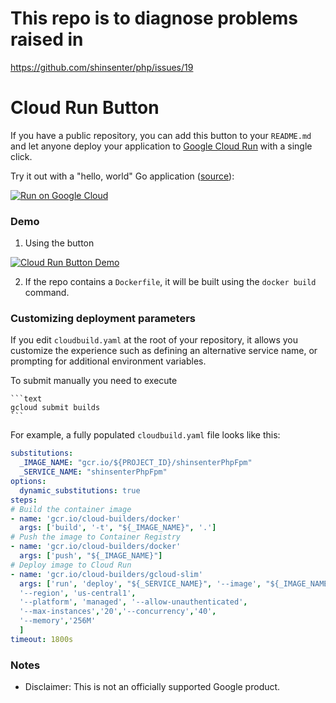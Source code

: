 # This repo is to diagnose problems raised in 

https://github.com/shinsenter/php/issues/19

# Cloud Run Button

If you have a public repository, you can add this button to your `README.md` and
let anyone deploy your application to [Google Cloud Run][run] with a single
click.

[run]: https://cloud.google.com/run

Try it out with a "hello, world" Go application ([source](https://github.com/pentium10/shinsenterPhpFpm)):

[![Run on Google
Cloud](https://deploy.cloud.run/button.svg)](https://deploy.cloud.run/?git_repo=https://github.com/pentium10/shinsenterPhpFpm.git)

### Demo

1. Using the button

[![Cloud Run Button Demo](assets/cloud-run-button.png)](https://storage.googleapis.com/cloudrun/cloud-run-button.gif)


2. If the repo contains a `Dockerfile`, it will be built using the `docker build` command.  

### Customizing deployment parameters

If you edit `cloudbuild.yaml` at the root of your repository, it allows you
customize the experience such as defining an alternative service name, or
prompting for additional environment variables.

To submit manually you need to execute

    ```text
    gcloud submit builds 
    ```

For example, a fully populated `cloudbuild.yaml` file looks like this:

```yaml
substitutions:
  _IMAGE_NAME: "gcr.io/${PROJECT_ID}/shinsenterPhpFpm"
  _SERVICE_NAME: "shinsenterPhpFpm"
options:
  dynamic_substitutions: true
steps:
# Build the container image
- name: 'gcr.io/cloud-builders/docker'
  args: ['build', '-t', "${_IMAGE_NAME}", '.']
# Push the image to Container Registry
- name: 'gcr.io/cloud-builders/docker'
  args: ['push', "${_IMAGE_NAME}"]
# Deploy image to Cloud Run
- name: 'gcr.io/cloud-builders/gcloud-slim'
  args: ['run', 'deploy', "${_SERVICE_NAME}", '--image', "${_IMAGE_NAME}", 
  '--region', 'us-central1', 
  '--platform', 'managed', '--allow-unauthenticated',
  '--max-instances','20','--concurrency','40',
  '--memory','256M'
  ]
timeout: 1800s
```

### Notes

- Disclaimer: This is not an officially supported Google product.